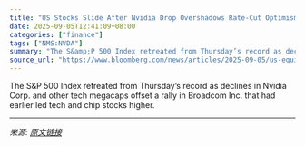 ```yaml
---
title: "US Stocks Slide After Nvidia Drop Overshadows Rate-Cut Optimism"
date: 2025-09-05T12:41:09+08:00
categories: ["finance"]
tags: ["NMS:NVDA"]
summary: "The S&amp;P 500 Index retreated from Thursday’s record as declines in Nvidia Corp. and other tech megacaps offset a rally in Broadcom Inc. that had earlier led tech and chip stocks higher."
source_url: "https://www.bloomberg.com/news/articles/2025-09-05/us-equity-futures-rise-as-soft-jobs-data-supports-rate-cut"
---
```


The S&amp;P 500 Index retreated from Thursday’s record as declines in Nvidia Corp. and other tech megacaps offset a rally in Broadcom Inc. that had earlier led tech and chip stocks higher.

---

*来源: [原文链接](https://www.bloomberg.com/news/articles/2025-09-05/us-equity-futures-rise-as-soft-jobs-data-supports-rate-cut)*
